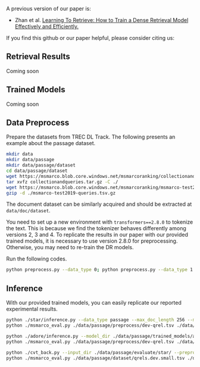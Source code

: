 A previous version of our paper is:
+ Zhan et al.  [Learning To Retrieve: How to Train a Dense Retrieval Model Effectively and Efficiently.](https://arxiv.org/abs/2010.10469)

If you find this github or our paper helpful, please consider citing us:

## Retrieval Results
Coming soon

## Trained Models
Coming soon

## Data Preprocess
Prepare the datasets from TREC DL Track. The following presents an example about the passage dataset. 
```bash
mkdir data
mkdir data/passage
mkdir data/passage/dataset
cd data/passage/dataset
wget https://msmarco.blob.core.windows.net/msmarcoranking/collectionandqueries.tar.gz
tar xvfz collectionandqueries.tar.gz -C ./
wget https://msmarco.blob.core.windows.net/msmarcoranking/msmarco-test2019-queries.tsv.gz
gzip -d ./msmarco-test2019-queries.tsv.gz 
```
The document dataset can be similarly acquired and should be extracted at `data/doc/dataset`.

You need to set up a new environment with `transformers==2.8.0` to tokenize the text. This is because we find the tokenizer behaves differently among versions 2, 3 and 4. To replicate the results in our paper with our provided trained models, it is necessary to use version 2.8.0 for preprocessing. Otherwise, you may need to re-train the DR models. 

Run the following codes.
```bash
python preprocess.py --data_type 0; python preprocess.py --data_type 1
```

## Inference
With our provided trained models, you can easily replicate our reported experimental results.

```bash
python ./star/inference.py --data_type passage --max_doc_length 256 --mode dev   
python ./msmarco_eval.py ./data/passage/preprocess/dev-qrel.tsv ./data/passage/evaluate/star/dev.rank.tsv
```

```bash
python ./adore/inference.py --model_dir ./data/passage/trained_models/adore-star --output_dir ./data/passage/evaluate/adore-star --preprocess_dir ./data/passage/preprocess --mode dev --dmemmap_path ./data/passage/evaluate/star/passages.memmap
python ./msmarco_eval.py ./data/passage/preprocess/dev-qrel.tsv ./data/passage/evaluate/adore-star/dev.rank.tsv
```

```bash
python ./cvt_back.py --input_dir ./data/passage/evaluate/star/ --preprocess_dir ./data/passage/preprocess --output_dir ./data/passage/offcial_runs/star --mode dev
python ./msmarco_eval.py ./data/passage/dataset/qrels.dev.small.tsv ./data/passage/offcial_runs/star/dev.rank.tsv
```